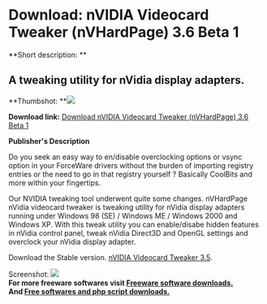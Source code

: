 # Download: nVIDIA Videocard Tweaker (nVHardPage) 3.6 Beta 1

**Short description: **

## A tweaking utility for nVidia display adapters.

  
**Thumbshot: **![](http://www.freewarefiles.com/screenshot/nvhardpage_md.gif)   
  
**Download link:** [Download nVIDIA Videocard Tweaker (nVHardPage) 3.6 Beta 1](http://freesoftwares.boysofts.com/NVIDIA-Videocard-Tweaker-nVHardPage-Beta_program_17944.html)  
  

**Publisher's Description**  
  

Do you seek an easy way to en/disable overclocking options or vsync option in
your ForceWare drivers without the burden of importing registry entries or the
need to go in that registry yourself ? Basically CoolBits and more within your
fingertips.

Our NVIDIA tweaking tool underwent quite some changes. nVHardPage nVidia
videocard tweaker is tweaking utility for nVidia display adapters running
under Windows 98 (SE) / Windows ME / Windows 2000 and Windows XP. With this
tweak utility you can enable/disabe hidden features in nVidia control panel,
tweak nVidia Direct3D and OpenGL settings and overclock your nVidia display
adapter.

Download the Stable version. [nVIDIA Videocard Tweaker
3.5](http://www.nvhardpage.com/files/nvhpse35.exe).

  
  
Screenshot: ![](http://www.freewarefiles.com/screenshot/nvhardpage.gif)  
**For more freeware softwares visit [Freeware software downloads.](http://freesoftwares.boysofts.com/)**   
**And [Free softwares and php script downloads.](http://www.boysofts.com/)**

